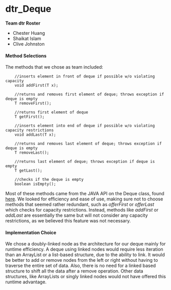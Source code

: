 # dtr_Deque
<b>Team dtr Roster</b>
 * Chester Huang
 * Shaikat Islam
 * Clive Johnston

#### Method Selections
The methods that we chose as team included:
```
    //inserts element in front of deque if possible w/o violating capacity
    void addFirst(T x);
    
    //returns and removes first element of deque; throws exception if deque is empty
    T removeFirst();
    
    //returns first element of deque
    T getFirst();
    
    //inserts element into end of deque if possible w/o violating capacity restrictions
    void addLast(T x);
    
    //returns and removes last element of deque; throws exception if deque is empty
    T removeLast();
    
    //returns last element of deque; throws exception if deque is empty
    T getLast();
    
    //checks if the deque is empty
    boolean isEmpty();
```

Most of these methods came from the JAVA API on the Deque class, found  [here](https://docs.oracle.com/javase/7/docs/api/java/util/Deque.html). We looked for efficiency and ease of use, making sure not to choose methods that seemed rather redundant, such as <em>offerFirst</em> or <em>offerLast</em> which checks for capacity restrictions. Instead, methods like <em>addFirst</em> or <em>addLast</em> are essentially the same but will not consider any capacity restrictions, as we believed this feature was not necessary. 

#### Implementation Choice
We chose a doubly-linked node as the architecture for our deque mainly for runtime efficiency. A deque using linked nodes would require less iteration than an ArrayList or a list-based structure, due to the ability to link. It would be better to add or remove nodes from the left or right without having to traverse the entire set of data. Also, there is no need for a linked based structure to shift all the data after a remove operation. Other data structures, like ArrayLists or singly linked nodes would not have offered this runtime advantage.











